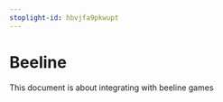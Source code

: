 ```yaml
---
stoplight-id: hbvjfa9pkwupt
---
```


# Beeline

This document is about integrating with beeline games
